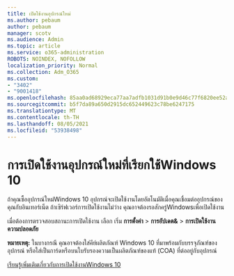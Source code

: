 ```yaml
---
title: เปิดใช้งานอุปกรณ์ใหม่
ms.author: pebaum
author: pebaum
manager: scotv
ms.audience: Admin
ms.topic: article
ms.service: o365-administration
ROBOTS: NOINDEX, NOFOLLOW
localization_priority: Normal
ms.collection: Adm_O365
ms.custom:
- "3402"
- "9001418"
ms.openlocfilehash: 85aa0ad68929eca77aa7adfb1031d91b0e9d46c77f6820ee52a7848cd4a19211
ms.sourcegitcommit: b5f7da89a650d2915dc652449623c78be6247175
ms.translationtype: MT
ms.contentlocale: th-TH
ms.lasthandoff: 08/05/2021
ms.locfileid: "53938498"
---
```

# <a name="activating-a-new-device-running-windows-10"></a>การเปิดใช้งานอุปกรณ์ใหม่ที่เรียกใช้Windows 10

ถ้าคุณซื้ออุปกรณ์ใหม่Windows 10 อุปกรณ์จะเปิดใช้งานโดยอัตโนมัติเมื่อคุณเชื่อมต่ออุปกรณ์ของคุณกับอินเทอร์เน็ต ถ้าเซิร์ฟเวอร์การเปิดใช้งานไม่ว่าง คุณอาจต้องรอสักครู่Windowsเพื่อเปิดใช้งาน

เมื่อต้องการตรวจสอบสถานะการเปิดใช้งาน เลือก เริ่ม **การตั้งค่า**  >  **การอัปเดต&**  >  **การเปิดใช้งานความปลอดภัย**

**หมายเหตุ:** ในบางกรณี คุณอาจต้องใส่คีย์ผลิตภัณฑ์ Windows 10 ที่มาพร้อมกับบรรจุภัณฑ์ของอุปกรณ์ หรือใส่เป็นการ์ดหรือบนใบรับรองความเป็นผลิตภัณฑ์ของแท้ (COA) ที่ต่ออยู่กับอุปกรณ์

[เรียนรู้เพิ่มเติมเกี่ยวกับการเปิดใช้งานWindows 10](https://support.microsoft.com/help/12440)